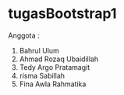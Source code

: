 # tugasBootstrap1
Anggota :
1. Bahrul Ulum
2. Ahmad Rozaq Ubaidillah
3. Tedy Argo Pratamagit
4. risma Sabillah
5. Fina Awla Rahmatika
